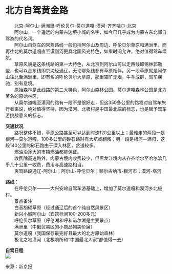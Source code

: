 # 北方自驾黄金路  

&emsp;&emsp;北京-阿尔山-满洲里-呼伦贝尔-莫尔道嘎-漠河-齐齐哈尔-北京  
&emsp;&emsp;阿尔山，一个遥远的内蒙古边境小城的名字，如今已几乎成为内蒙古东北部自驾游的代名词。  
&emsp;&emsp;阿尔山自驾车的常规路线一般包括阿尔山及周边、呼伦贝尔草原和满洲里，而再往北的莫尔道嘎直至漠则河更具北国风光特色，如果时间允许，绝对值得驾车续航。  
&emsp;&emsp;草原风貌是这条线路的第一大特色，从北京到阿尔山可以走西线即锡林郭勒盟，也可以走东线即京沈经通辽，无论哪条线都有草原相伴。另一段草原就是阿尔山往北至满洲里，即有名的呼伦贝尔大草原，那里空旷无垠，牛羊成群，驾车疾驰，别有意境。  
&emsp;&emsp;原始森林是此线路的第二大特色，阿尔山森林公园、莫尔道嘎森林公园是北方著名的原始林区。  
&emsp;&emsp;从莫尔道嘎至漠河的路有一段不是很好走，但这350多公里的路程对自驾车旅行者来说，绝对值得坚持，因为漠河、北极村是中国最北端的标志，也是赋予驾车游挑战意义的标志。  
  
**交通状况**  
&emsp;&emsp;路况整体不错，草原公路甚至可以达到时速120公里以上；最难走的两段一是根河—莫尔道嘎，100多公里的砂石路时有大坑或翻浆；另一段是根河—满归，这段140公里的砂石路由于深入林区，岔道较多。  
&emsp;&emsp;燃油沿途大的市镇燃油都能保证。  
&emsp;&emsp;收费除高速路外，内蒙古境内收费较少，但黑龙江境内从齐齐哈尔至哈尔滨几乎几十公里一收费，费用与高速路相当。  
&emsp;&emsp;爽驾路段通辽-阿尔山；阿尔山-呼伦贝尔；额尔古纳市-根河市；漠河-塔河  
  
**路线：**  
&emsp;&emsp;在呼伦贝尔———大兴安岭自驾车游基础上，增加了莫尔道嘎和漠河乡北极村。  
&emsp;&emsp;景点备注  
&emsp;&emsp;白音胡硕草原（经过通辽后的首个纯自然风景区）  
&emsp;&emsp;新兴小城阿尔山（宾馆标间100-200多元）  
&emsp;&emsp;呼伦贝尔草原（呼伦湖和呼和诺尔湖是主要景点）  
&emsp;&emsp;满洲里（中俄贸易区的小商品物美价廉）  
&emsp;&emsp;莫尔道嘎（我国保存最完好且最大的北方原始森林）  
&emsp;&emsp;极北之地漠河（北极哨所和“中国最北人家”都值得一去）  
  
**自驾日程**  
![](https://cdn.jsdelivr.net/gh/szqq0512/Pic/img/202201212035322.png)  
  
来源：新京报  